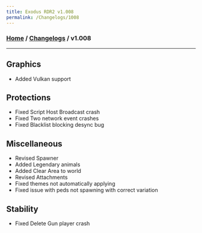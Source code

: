 ```yaml
---
title: Exodus RDR2 v1.008
permalink: /Changelogs/1008
---
```

### [Home](../../index.md) / [Changelogs](../Changelogs.md) / v1.008
---
## Graphics
- Added Vulkan support

## Protections
- Fixed Script Host Broadcast crash
- Fixed Two network event crashes
- Fixed Blacklist blocking desync bug

## Miscellaneous
- Revised Spawner
- Added Legendary animals
- Added Clear Area to world
- Revised Attachments
- Fixed themes not automatically applying
- Fixed issue with peds not spawning with correct variation

## Stability
- Fixed Delete Gun player crash
